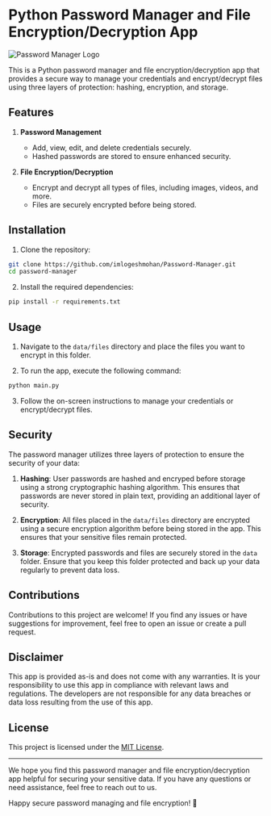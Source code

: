 # Python Password Manager and File Encryption/Decryption App

![Password Manager Logo](icon.ico)

This is a Python password manager and file encryption/decryption app that provides a secure way to manage your credentials and encrypt/decrypt files using three layers of protection: hashing, encryption, and storage.

## Features

1. **Password Management**
   - Add, view, edit, and delete credentials securely.
   - Hashed passwords are stored to ensure enhanced security.

2. **File Encryption/Decryption**
   - Encrypt and decrypt all types of files, including images, videos, and more.
   - Files are securely encrypted before being stored.

## Installation

1. Clone the repository:

```bash
git clone https://github.com/imlogeshmohan/Password-Manager.git
cd password-manager
```

2. Install the required dependencies:

```bash
pip install -r requirements.txt
```

## Usage

1. Navigate to the `data/files` directory and place the files you want to encrypt in this folder.

2. To run the app, execute the following command:

```bash
python main.py
```

3. Follow the on-screen instructions to manage your credentials or encrypt/decrypt files.

## Security

The password manager utilizes three layers of protection to ensure the security of your data:

1. **Hashing**: User passwords are hashed and encryped before storage using a strong cryptographic hashing algorithm. This ensures that passwords are never stored in plain text, providing an additional layer of security.

2. **Encryption**: All files placed in the `data/files` directory are encrypted using a secure encryption algorithm before being stored in the app. This ensures that your sensitive files remain protected.

3. **Storage**: Encrypted passwords and files are securely stored in the `data` folder. Ensure that you keep this folder protected and back up your data regularly to prevent data loss.

## Contributions

Contributions to this project are welcome! If you find any issues or have suggestions for improvement, feel free to open an issue or create a pull request.

## Disclaimer

This app is provided as-is and does not come with any warranties. It is your responsibility to use this app in compliance with relevant laws and regulations. The developers are not responsible for any data breaches or data loss resulting from the use of this app.

## License

This project is licensed under the [MIT License](LICENSE).

---

We hope you find this password manager and file encryption/decryption app helpful for securing your sensitive data. If you have any questions or need assistance, feel free to reach out to us.

Happy secure password managing and file encryption! 🚀

